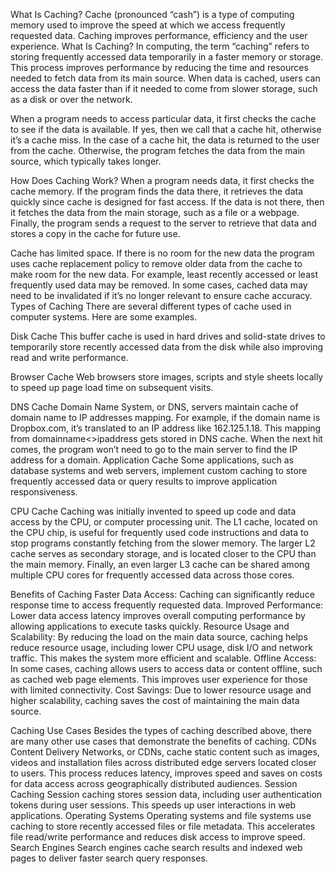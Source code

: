 What Is Caching?
Cache (pronounced “cash”) is a type of computing memory used to improve the speed at which we access frequently requested data. Caching improves performance, efficiency and the user experience.
What Is Caching?
In computing, the term “caching” refers to storing frequently accessed data temporarily in a faster memory or storage. This process improves performance by reducing the time and resources needed to fetch data from its main source. When data is cached, users can access the data faster than if it needed to come from slower storage, such as a disk or over the network.

When a program needs to access particular data, it first checks the cache to see if the data is available. If yes, then we call that a cache hit, otherwise it’s a cache miss. In the case of a cache hit, the data is returned to the user from the cache. Otherwise, the program fetches the data from the main source, which typically takes longer.

How Does Caching Work?
When a program needs data, it first checks the cache memory. If the program finds the data there, it retrieves the data quickly since cache is designed for fast access. If the data is not there, then it fetches the data from the main storage, such as a file or a webpage. Finally, the program sends a request to the server to retrieve that data and stores a copy in the cache for future use.

Cache has limited space. If there is no room for the new data the program uses cache replacement policy to remove older data from the cache to make room for the new data. For example, least recently accessed or least frequently used data may be removed. In some cases, cached data may need to be invalidated if it’s no longer relevant to ensure cache accuracy.
Types of Caching
There are several different types of cache used in computer systems. Here are some examples.

Disk Cache
This buffer cache is used in hard drives and solid-state drives to temporarily store recently accessed data from the disk while also improving read and write performance.

Browser Cache
Web browsers store images, scripts and style sheets locally to speed up page load time on subsequent visits.

DNS Cache 
Domain Name System, or DNS, servers maintain cache of domain name to IP addresses mapping. For example, if the domain name is Dropbox.com, it’s translated to an IP address like 162.125.1.18. This mapping from domainname<>ipaddress gets stored in DNS cache. When the next hit comes, the program won’t need to go to the main server to find the IP address for a domain.
Application Cache
Some applications, such as database systems and web servers, implement custom caching to store frequently accessed data or query results to improve application responsiveness.

CPU Cache
Caching was initially invented to speed up code and data access by the CPU, or computer processing unit. The L1 cache, located on the CPU chip, is useful for frequently used code instructions and data to stop programs constantly fetching from the slower memory. The larger L2 cache serves as secondary storage, and is located closer to the CPU than the main memory. Finally, an even larger L3 cache can be shared among multiple CPU cores for frequently accessed data across those cores.

Benefits of Caching
Faster Data Access: Caching can significantly reduce response time to access frequently requested data. 
Improved Performance: Lower data access latency improves overall computing performance by allowing applications to execute tasks quickly. 
Resource Usage and Scalability: By reducing the load on the main data source, caching helps reduce resource usage, including lower CPU usage, disk I/O and network traffic. This makes the system more efficient and scalable.
Offline Access: In some cases, caching allows users to access data or content offline, such as cached web page elements. This improves user experience for those with limited connectivity.
Cost Savings: Due to lower resource usage and higher scalability, caching saves the cost of maintaining the main data source.
 
Caching Use Cases
Besides the types of caching described above, there are many other use cases that demonstrate the benefits of caching.
CDNs
Content Delivery Networks, or CDNs, cache static content such as images, videos and installation files across distributed edge servers located closer to users. This process reduces latency, improves speed and saves on costs for data access across geographically distributed audiences.
Session Caching
Session caching stores session data, including user authentication tokens during user sessions. This speeds up user interactions in web applications.
Operating Systems
Operating systems and file systems use caching to store recently accessed files or file metadata. This accelerates file read/write performance and reduces disk access to improve speed.
Search Engines
Search engines cache search results and indexed web pages to deliver faster search query responses.